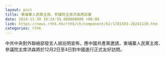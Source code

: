 ```yaml
---
layout: post
title: 柬埔寨人民黨主席、參議院主席洪森將訪華
date: 2024-11-30 10:24:59.000000000 +08:00
link: https://news.rthk.hk/rthk/ch/component/k2/1781503-20241130.htm
categories: rthk
---
```


中共中央對外聯絡部發言人胡兆明宣佈，應中國共產黨邀請，柬埔寨人民黨主席、參議院主席洪森將於12月2日至4日對中國進行正式友好訪問。

